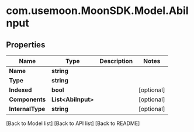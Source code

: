# com.usemoon.MoonSDK.Model.AbiInput

## Properties

| Name             | Type                | Description | Notes       |
| ---------------- | ------------------- | ----------- | ----------- |
| **Name**         | **string**          |             |             |
| **Type**         | **string**          |             |             |
| **Indexed**      | **bool**            |             | \[optional] |
| **Components**   | **List\<AbiInput>** |             | \[optional] |
| **InternalType** | **string**          |             | \[optional] |

\[Back to Model list] \[Back to API list] \[Back to README]
